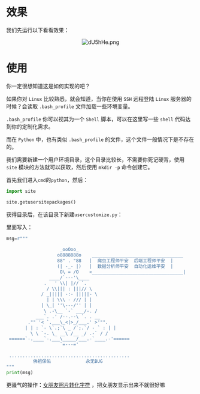 # 效果

我们先运行以下看看效果：

<center><img src="https://s1.ax1x.com/2020/08/22/dU5hHe.png" alt="dU5hHe.png" border="0" /></center>

# 使用

你一定很想知道这是如何实现的吧？

如果你对 `Linux` 比较熟悉，就会知道，当你在使用 `SSH` 远程登陆 `Linux` 服务器的时候？会读取 `.bash_profile` 文件加载一些环境变量。

`.bash_profile` 你可以视其为一个 `Shell` 脚本，可以在这里写一些 `shell` 代码达到你的定制化需求。

而在 `Python` 中，也有类似 `.bash_profile` 的文件，这个文件一般情况下是不存在的。

我们需要新建一个用户环境目录，这个目录比较长，不需要你死记硬背，使用 `site` 模块的方法就可以获取，然后使用 `mkdir -p` 命令创建它。

首先我们进入`cmd`的`python`，然后：
```python
import site

site.getusersitepackages()
```

获得目录后，在该目录下新建`usercustomize.py`：

里面写入：

```python
msg=r"""
 
                    _ooOoo_
                   o8888888o    __________________________________
                   88" . "88   |  爬虫工程师平安  后端工程师平安  |
                   (| -_- |)   |  数据分析师平安  自动化运维平安  |
                    O\ = /O    <__________________________________|
                ____/`---'\____
              .   ' \\| |// `.
               / \\||| : |||// \
             / _||||| -:- |||||- \
               | | \\\ - /// | |
             | \_| ''\---/'' | |
              \ .-\__ `-` ___/-. /
           ___`. .' /--.--\ `. . __
        ."" '< `.___\_<|>_/___.' >'"".
       | | : `- \`.;`\ _ /`;.`/ - ` : | |
         \ \ `-. \_ __\ /__ _/ .-` / /
 ======`-.____`-.___\_____/___.-`____.-'======
                    `=---='
 
 .............................................
          佛祖保佑             永无BUG
"""
print(msg)
```

更骚气的操作：[女朋友照片转化字符](https://www.fontke.com/tool/image2ascii/) ，把女朋友显示出来不就很好嘛